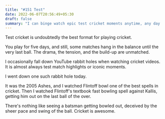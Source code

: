 ```yaml
---
title: "#151 Test"
date: 2022-06-07T20:56:49+05:30
draft: false
summary: "I can binge watch epic test cricket moments anytime, any day."
---
```


Test cricket is undoubtedly the best format for playing cricket.

You play for five days, and still, some matches hang in the balance until the very last ball. The drama, the tension, and the build-up are unmatched.

I occasionally fall down YouTube rabbit holes when watching cricket videos. It is almost always test match highlights or iconic moments.

I went down one such rabbit hole today.

It was the 2005 Ashes, and I watched Flintoff bowl one of the best spells in cricket. Then I watched Flintoff's textbook fast bowling spell against Kallis, getting him out on the last ball of the over.

There's nothing like seeing a batsman getting bowled out, deceived by the sheer pace and swing of the ball. Cricket is awesome.
